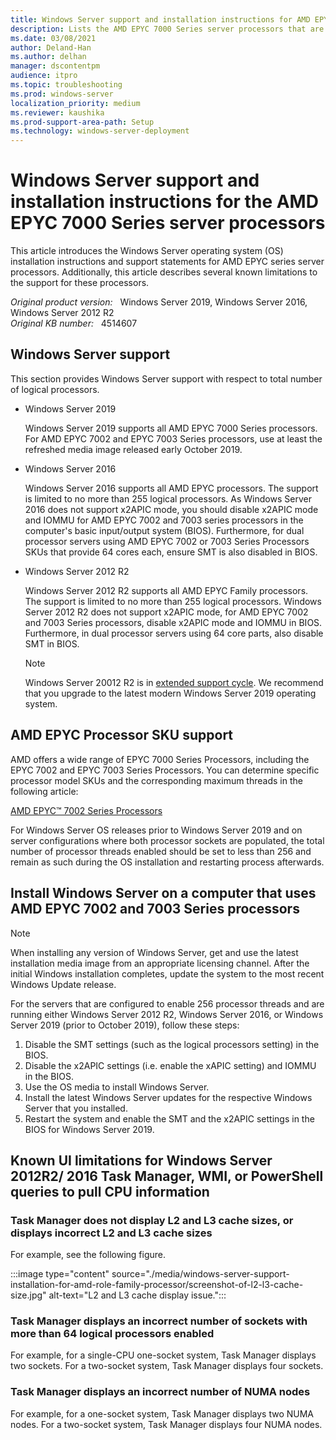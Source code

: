 ```yaml
---
title: Windows Server support and installation instructions for AMD EPYC 7000 Series server processors
description: Lists the AMD EPYC 7000 Series server processors that are supported by Windows Server 2019, Windows Server 2016, and Windows Server 2012 R2. Additionally lists support caveats and installation instructions.
ms.date: 03/08/2021
author: Deland-Han
ms.author: delhan
manager: dscontentpm
audience: itpro
ms.topic: troubleshooting
ms.prod: windows-server
localization_priority: medium
ms.reviewer: kaushika
ms.prod-support-area-path: Setup
ms.technology: windows-server-deployment
---
```

# Windows Server support and installation instructions for the AMD EPYC 7000 Series server processors

This article introduces the Windows Server operating system (OS) installation instructions and support statements for AMD EPYC series server processors. Additionally, this article describes several known limitations to the support for these processors.

_Original product version:_ &nbsp; Windows Server 2019, Windows Server 2016, Windows Server 2012 R2  
_Original KB number:_ &nbsp; 4514607

## Windows Server support

This section provides Windows Server support with respect to total number of logical processors.

- Windows Server 2019

    Windows Server 2019 supports all AMD EPYC 7000 Series processors. For AMD EPYC 7002 and EPYC 7003 Series processors, use at least the refreshed media image released early October 2019.

- Windows Server 2016

    Windows Server 2016 supports all AMD EPYC processors. The support is limited to no more than 255 logical processors. As Windows Server 2016 does not support x2APIC mode, you should disable x2APIC mode and IOMMU for AMD EPYC 7002 and 7003 series processors in the computer's basic input/output system (BIOS).  Furthermore, for dual processor servers using AMD EPYC 7002 or 7003 Series Processors SKUs that provide 64 cores each, ensure SMT is also disabled in BIOS.

- Windows Server 2012 R2

    Windows Server 2012 R2 supports all AMD EPYC Family processors. The support is limited to no more than 255 logical processors. Windows Server 2012 R2 does not support x2APIC mode, for AMD EPYC 7002 and 7003 Series processors, disable x2APIC mode and IOMMU in BIOS. Furthermore, in dual processor servers using 64 core parts, also disable SMT in BIOS.

    > [!NOTE]
    > Windows Server 20012 R2 is in [extended support cycle](/lifecycle/products/?alpha=Windows%20Server%202012%20R2). We recommend that you upgrade to the latest modern Windows Server 2019 operating system.

## AMD EPYC Processor SKU support

AMD offers a wide range of EPYC 7000 Series Processors, including the EPYC 7002 and EPYC 7003 Series Processors. You can determine specific processor model SKUs and the corresponding maximum threads in the following article:

[AMD EPYC™ 7002 Series Processors](https://www.amd.com/en/processors/epyc-7002-series)

For Windows Server OS releases prior to Windows Server 2019 and on server configurations where both processor sockets are populated, the total number of processor threads enabled should be set to less than 256 and remain as such during the OS installation and restarting process afterwards.  

## Install Windows Server on a computer that uses AMD EPYC 7002 and 7003 Series processors

> [!NOTE]
> When installing any version of Windows Server, get and use the latest installation media image from an appropriate licensing channel.  After the initial Windows installation completes, update the system to the most recent Windows Update release.

For the servers that are configured to enable 256 processor threads and are running either Windows Server 2012 R2, Windows Server 2016, or Windows Server 2019 (prior to October 2019), follow these steps:

1. Disable the SMT settings (such as the logical processors setting) in the BIOS.
2. Disable the x2APIC settings (i.e. enable the xAPIC setting) and IOMMU in the BIOS.
3. Use the OS media to install Windows Server.
4. Install the latest Windows Server updates for the respective Windows Server that you installed.
5. Restart the system and enable the SMT and the x2APIC settings in the BIOS for Windows Server 2019.

## Known UI limitations for Windows Server 2012R2/ 2016 Task Manager, WMI, or PowerShell queries to pull CPU information

### Task Manager does not display L2 and L3 cache sizes, or displays incorrect L2 and L3 cache sizes

For example, see the following figure.

:::image type="content" source="./media/windows-server-support-installation-for-amd-role-family-processor/screenshot-of-l2-l3-cache-size.jpg" alt-text="L2 and L3 cache display issue.":::

### Task Manager displays an incorrect number of sockets with more than 64 logical processors enabled

For example, for a single-CPU one-socket system, Task Manager displays two sockets. For a two-socket system, Task Manager displays four sockets.

### Task Manager displays an incorrect number of NUMA nodes

For example, for a one-socket system, Task Manager displays two NUMA nodes. For a two-socket system, Task Manager displays four NUMA nodes.
